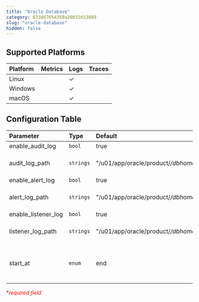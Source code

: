 ```yaml
---
title: "Oracle Database"
category: 633dd7654359a20031653089
slug: "oracle-database"
hidden: false
---
```

## Supported Platforms

| Platform | Metrics | Logs | Traces |
| :------- | :------ | :--- | :----- |
| Linux    |         | ✓    |        |
| Windows  |         | ✓    |        |
| macOS    |         | ✓    |        |

## Configuration Table

| Parameter           | Type      | Default                                                                    | Description                                   |
| :------------------ | :-------- | :------------------------------------------------------------------------- | :-------------------------------------------- |
| enable_audit_log    | `bool`    | true                                                                       |                                               |
| audit_log_path      | `strings` | "/u01/app/oracle/product/_/dbhome_1/admin/_/adump/\*.aud"                  | File paths to audit logs.                     |
| enable_alert_log    | `bool`    | true                                                                       |                                               |
| alert_log_path      | `strings` | "/u01/app/oracle/product/_/dbhome_1/diag/rdbms/_/\_/trace/alert\_\_.log"   | File paths to alert logs.                     |
| enable_listener_log | `bool`    | true                                                                       |                                               |
| listener_log_path   | `strings` | "/u01/app/oracle/product/_/dbhome_1/diag/tnslsnr/_/listener/alert/log.xml" | File paths to listener logs.                  |
| start_at            | `enum`    | end                                                                        | Start reading file from 'beginning' or 'end'. |

<span style="color:red">\*_required field_</span>